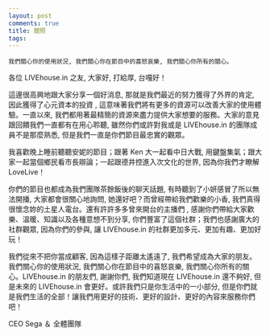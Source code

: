 ```yaml
---
layout: post
comments: true
title: 關照
tags: 
---
```

`我們關心你的使用狀況, 我們關心你在節目中的喜怒哀樂, 我們關心你所有的關心。`

各位 LIVEhouse.in 之友, 大家好, 打給厚, 台嘎好！

這邊很高興地跟大家分享一個好消息, 那就是我們最近的努力獲得了外界的肯定, 因此獲得了心元資本的投資 , 這意味著我們將有更多的資源可以改善大家的使用體驗。一直以來, 我們都用著最精簡的資源來盡力提供大家想要的服務。大家的意見跟回饋我們一直都有在用心聆聽, 雖然你們或許對我或是 LIVEhouse.in 的團隊成員不是那麼熟悉, 但是我們一直是你們節目最忠實的觀眾。

我喜歡晚上睡前聽聽安妮的節目；跟著 Ken 大一起看中日大戰, 用鍵盤集氣；跟大家一起當個鄉民看市長辯論；一起跟德井控進入次文化的世界, 因為你我們才瞭解 LoveLive！

你們的節目也都成為我們團隊茶餘飯後的聊天話題, 有時聽到了小妍感冒了所以無法開播, 大家都會很關心地詢問, 她還好吧？而曾經帶給我們歡樂的小香, 我們真得很懷念妳的土星人電台。還有許許多多曾來開台的主播們 , 感謝你們帶給大家歡樂、溫暖、知識以及各種意想不到分享, 你們豐富了這個社群；我們也感謝廣大的社群觀眾, 因為你們的參與, 讓 LIVEhouse.in 的社群更加多元、更加有趣、更加好玩！

我們從來不把你當成顧客, 因為這樣子距離太遙遠了, 我們希望成為大家的朋友。我們關心你的使用狀況, 我們關心你在節目中的喜怒哀樂, 我們關心你所有的關心。LIVEhouse.in 的朋友們, 謝謝你們, 我們知道現在 LIVEhouse.in 還不夠好, 但是未來的 LIVEhouse.in 會更好。或許我們只是你生活中的一小部分, 但是你們就是我們生活的全部！讓我們用更好的技術、更好的設計、更好的內容來服務你們吧！

CEO Sega ＆ 全體團隊

